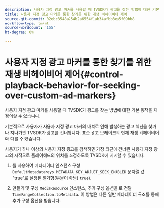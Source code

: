 ```yaml
---
description: 사용자 지정 광고 마커를 사용할 때 TVSDK가 광고를 찾는 방법에 대한 기본 동작을 재정의할 수 있습니다.
title: 사용자 지정 광고 마커를 통한 찾기를 위한 재생 비헤이비어 제어
source-git-commit: 02ebc3548a254b2a6554f1ab34afbb3ea5f09bb8
workflow-type: tm+mt
source-wordcount: '155'
ht-degree: 0%

---
```


# 사용자 지정 광고 마커를 통한 찾기를 위한 재생 비헤이비어 제어{#control-playback-behavior-for-seeking-over-custom-ad-markers}

사용자 지정 광고 마커를 사용할 때 TVSDK가 광고를 찾는 방법에 대한 기본 동작을 재정의할 수 있습니다.

기본적으로 사용자가 사용자 지정 광고 마커의 배치로 인해 발생하는 광고 섹션을 찾거나 지나가면 TVSDK가 광고를 건너뜁니다. 표준 광고 브레이크의 현재 재생 비헤이비어와 다를 수 있습니다.

사용자가 하나 이상의 사용자 지정 광고를 검색하면 가장 최근에 건너뛴 사용자 지정 광고의 시작으로 플레이헤드의 위치를 조정하도록 TVSDK에 지시할 수 있습니다.

1. 를 사용하여 메타데이터 인스턴스 구성 `DefaultMetadataKeys.METADATA_KEY_ADJUST_SEEK_ENABLED` 문자열 값 &quot;true&quot;로 설정된 열거형(부울이 아님) `true`).

1. 만들기 및 구성 `MediaResource` 인스턴스, 추가 구성 옵션을 로 전달 `TimeRangeCollection.toMetadata`. 이 방법은 다른 일반 메타데이터 구조를 통해 추가 구성 옵션을 받습니다.
